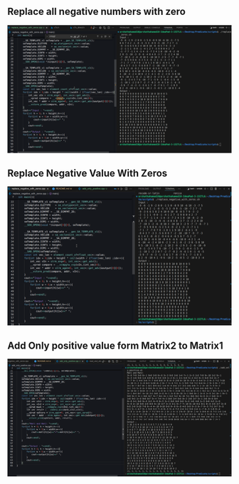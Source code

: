 ## Replace all negative numbers with zero
![alt text](image.png)
## Replace Negative Value With Zeros
![alt text](image-2.png)
## Add Only positive value form Matrix2 to Matrix1
![alt text](image-1.png)